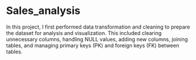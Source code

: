 # Sales_analysis
In this project, I first performed data transformation and cleaning to prepare the dataset for analysis and visualization. This included clearing unnecessary columns, handling NULL values, adding new columns, joining tables, and managing primary keys (PK) and foreign keys (FK) between tables.
